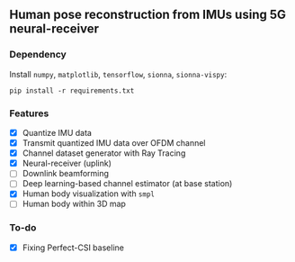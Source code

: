 ## Human pose reconstruction from IMUs using 5G neural-receiver

### Dependency
Install `numpy`, `matplotlib`, `tensorflow`, `sionna`, `sionna-vispy`:

```
pip install -r requirements.txt
```

### Features
- [x] Quantize IMU data 
- [x] Transmit quantized IMU data over OFDM channel
- [x] Channel dataset generator with Ray Tracing
- [x] Neural-receiver (uplink)
- [ ] Downlink beamforming 
- [ ] Deep learning-based channel estimator (at base station)
- [x] Human body visualization with `smpl`
- [ ] Human body within 3D map 

### To-do
- [x] Fixing Perfect-CSI baseline
